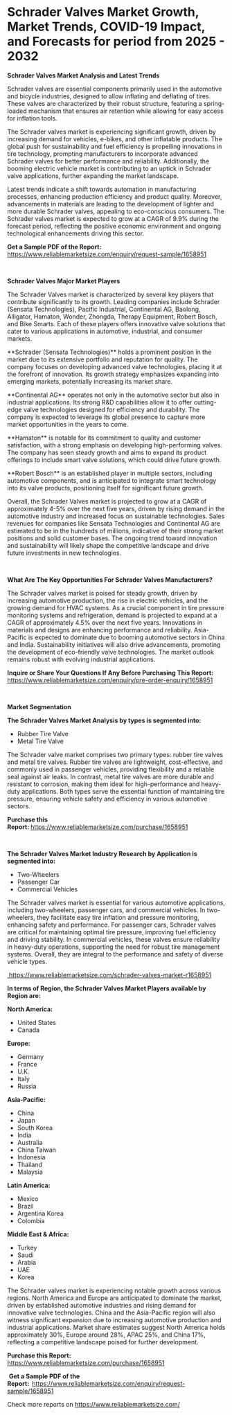 <p><h1>Schrader Valves Market Growth, Market Trends, COVID-19 Impact, and Forecasts for period from 2025 - 2032</h1></p><p><strong>Schrader Valves Market Analysis and Latest Trends</strong></p>
<p><p>Schrader valves are essential components primarily used in the automotive and bicycle industries, designed to allow inflating and deflating of tires. These valves are characterized by their robust structure, featuring a spring-loaded mechanism that ensures air retention while allowing for easy access for inflation tools.</p><p>The Schrader valves market is experiencing significant growth, driven by increasing demand for vehicles, e-bikes, and other inflatable products. The global push for sustainability and fuel efficiency is propelling innovations in tire technology, prompting manufacturers to incorporate advanced Schrader valves for better performance and reliability. Additionally, the booming electric vehicle market is contributing to an uptick in Schrader valve applications, further expanding the market landscape.</p><p>Latest trends indicate a shift towards automation in manufacturing processes, enhancing production efficiency and product quality. Moreover, advancements in materials are leading to the development of lighter and more durable Schrader valves, appealing to eco-conscious consumers. The Schrader valves market is expected to grow at a CAGR of 9.9% during the forecast period, reflecting the positive economic environment and ongoing technological enhancements driving this sector.</p></p>
<p><strong>Get a Sample PDF of the Report:&nbsp;</strong> <a href="https://www.reliablemarketsize.com/enquiry/request-sample/1658951?utm_campaign=1131&utm_medium=2&utm_source=Github&utm_content=ia&utm_term=06022025&utm_id=schrader-valves">https://www.reliablemarketsize.com/enquiry/request-sample/1658951</a></p>
<p>&nbsp;</p>
<p><strong>Schrader Valves Major Market Players</strong></p>
<p><p>The Schrader Valves market is characterized by several key players that contribute significantly to its growth. Leading companies include Schrader (Sensata Technologies), Pacific Industrial, Continental AG, Baolong, Alligator, Hamaton, Wonder, Zhongda, Therapy Equipment, Robert Bosch, and Bike Smarts. Each of these players offers innovative valve solutions that cater to various applications in automotive, industrial, and consumer markets.</p><p>**Schrader (Sensata Technologies)** holds a prominent position in the market due to its extensive portfolio and reputation for quality. The company focuses on developing advanced valve technologies, placing it at the forefront of innovation. Its growth strategy emphasizes expanding into emerging markets, potentially increasing its market share.</p><p>**Continental AG** operates not only in the automotive sector but also in industrial applications. Its strong R&D capabilities allow it to offer cutting-edge valve technologies designed for efficiency and durability. The company is expected to leverage its global presence to capture more market opportunities in the years to come.</p><p>**Hamaton** is notable for its commitment to quality and customer satisfaction, with a strong emphasis on developing high-performing valves. The company has seen steady growth and aims to expand its product offerings to include smart valve solutions, which could drive future growth.</p><p>**Robert Bosch** is an established player in multiple sectors, including automotive components, and is anticipated to integrate smart technology into its valve products, positioning itself for significant future growth.</p><p>Overall, the Schrader Valves market is projected to grow at a CAGR of approximately 4-5% over the next five years, driven by rising demand in the automotive industry and increased focus on sustainable technologies. Sales revenues for companies like Sensata Technologies and Continental AG are estimated to be in the hundreds of millions, indicative of their strong market positions and solid customer bases. The ongoing trend toward innovation and sustainability will likely shape the competitive landscape and drive future investments in new technologies.</p></p>
<p>&nbsp;</p>
<p><strong>What Are The Key Opportunities For Schrader Valves Manufacturers?</strong></p>
<p><p>The Schrader valves market is poised for steady growth, driven by increasing automotive production, the rise in electric vehicles, and the growing demand for HVAC systems. As a crucial component in tire pressure monitoring systems and refrigeration, demand is projected to expand at a CAGR of approximately 4.5% over the next five years. Innovations in materials and designs are enhancing performance and reliability. Asia-Pacific is expected to dominate due to booming automotive sectors in China and India. Sustainability initiatives will also drive advancements, promoting the development of eco-friendly valve technologies. The market outlook remains robust with evolving industrial applications.</p></p>
<p><strong>Inquire or Share Your Questions If Any Before Purchasing This Report:</strong> <a href="https://www.reliablemarketsize.com/enquiry/pre-order-enquiry/1658951?utm_campaign=1131&utm_medium=2&utm_source=Github&utm_content=ia&utm_term=06022025&utm_id=schrader-valves">https://www.reliablemarketsize.com/enquiry/pre-order-enquiry/1658951</a></p>
<p>&nbsp;</p>
<p><strong>Market Segmentation</strong></p>
<p><strong>The Schrader Valves Market Analysis by types is segmented into:</strong></p>
<p><ul><li>Rubber Tire Valve</li><li>Metal Tire Valve</li></ul></p>
<p><p>The Schrader valve market comprises two primary types: rubber tire valves and metal tire valves. Rubber tire valves are lightweight, cost-effective, and commonly used in passenger vehicles, providing flexibility and a reliable seal against air leaks. In contrast, metal tire valves are more durable and resistant to corrosion, making them ideal for high-performance and heavy-duty applications. Both types serve the essential function of maintaining tire pressure, ensuring vehicle safety and efficiency in various automotive sectors.</p></p>
<p><strong>Purchase this Report:&nbsp;</strong><a href="https://www.reliablemarketsize.com/purchase/1658951?utm_campaign=1131&utm_medium=2&utm_source=Github&utm_content=ia&utm_term=06022025&utm_id=schrader-valves">https://www.reliablemarketsize.com/purchase/1658951</a></p>
<p>&nbsp;</p>
<p><strong>The Schrader Valves Market Industry Research by Application is segmented into:</strong></p>
<p><ul><li>Two-Wheelers</li><li>Passenger Car</li><li>Commercial Vehicles</li></ul></p>
<p><p>The Schrader valves market is essential for various automotive applications, including two-wheelers, passenger cars, and commercial vehicles. In two-wheelers, they facilitate easy tire inflation and pressure monitoring, enhancing safety and performance. For passenger cars, Schrader valves are critical for maintaining optimal tire pressure, improving fuel efficiency and driving stability. In commercial vehicles, these valves ensure reliability in heavy-duty operations, supporting the need for robust tire management systems. Overall, they are integral to the performance and safety of diverse vehicle types.</p></p>
<p><a href="https://www.reliablemarketsize.com/schrader-valves-market-r1658951?utm_campaign=1131&utm_medium=2&utm_source=Github&utm_content=ia&utm_term=06022025&utm_id=schrader-valves">&nbsp;https://www.reliablemarketsize.com/schrader-valves-market-r1658951</a></p>
<p><strong>In terms of Region, the Schrader Valves Market Players available by Region are:</strong></p>
<p>
    <p> <strong> North America: </strong>
        <ul>
            <li>United States</li>
            <li>Canada</li>
        </ul>
        </p> 
    <p> <strong> Europe: </strong>
        <ul>
            <li>Germany</li>
            <li>France</li>
            <li>U.K.</li>
            <li>Italy</li>
            <li>Russia</li>
        </ul>
        </p> 
    <p> <strong> Asia-Pacific: </strong>
        <ul>
            <li>China</li>
            <li>Japan</li>
            <li>South Korea</li>
            <li>India</li>
            <li>Australia</li>
            <li>China Taiwan</li>
            <li>Indonesia</li>
            <li>Thailand</li>
            <li>Malaysia</li>
        </ul>
        </p> 
    <p> <strong> Latin America: </strong>
        <ul>
            <li>Mexico</li>
            <li>Brazil</li>
            <li>Argentina Korea</li>
            <li>Colombia</li>
        </ul>
        </p> 
    <p> <strong> Middle East & Africa: </strong>
        <ul>
            <li>Turkey</li>
            <li>Saudi</li>
            <li>Arabia</li>
            <li>UAE</li>
            <li>Korea</li>
        </ul>
    </p>
    </p>
<p><p>The Schrader valves market is experiencing notable growth across various regions. North America and Europe are anticipated to dominate the market, driven by established automotive industries and rising demand for innovative valve technologies. China and the Asia-Pacific region will also witness significant expansion due to increasing automotive production and industrial applications. Market share estimates suggest North America holds approximately 30%, Europe around 28%, APAC 25%, and China 17%, reflecting a competitive landscape poised for further development.</p></p>
<p><strong>Purchase this Report: </strong><a href="https://www.reliablemarketsize.com/purchase/1658951?utm_campaign=1131&utm_medium=2&utm_source=Github&utm_content=ia&utm_term=06022025&utm_id=schrader-valves">https://www.reliablemarketsize.com/purchase/1658951</a></p>
<p>&nbsp;<strong>Get a Sample PDF of the Report:&nbsp;&nbsp;</strong><a href="https://www.reliablemarketsize.com/enquiry/request-sample/1658951?utm_campaign=1131&utm_medium=2&utm_source=Github&utm_content=ia&utm_term=06022025&utm_id=schrader-valves">https://www.reliablemarketsize.com/enquiry/request-sample/1658951</a></p>
<p><strong></strong></p>
<p>Check more reports on <a href="https://www.reliablemarketsize.com/?utm_campaign=1131&utm_medium=2&utm_source=Github&utm_content=ia&utm_term=06022025&utm_id=schrader-valves">https://www.reliablemarketsize.com/</a></p>